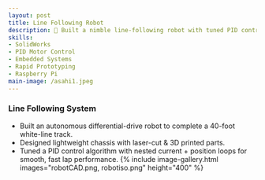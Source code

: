 ```yaml
---
layout: post
title: Line Following Robot
description: 🤖 Built a nimble line-following robot with tuned PID control for racing
skills: 
- SolidWorks
- PID Motor Control
- Embedded Systems
- Rapid Prototyping
- Raspberry Pi
main-image: /asahi1.jpeg
---
```

 
### Line Following System
* Built an autonomous differential-drive robot to complete a 40-foot white-line track.
* Designed lightweight chassis with laser-cut & 3D printed parts.
* Tuned a PID control algorithm with nested current + position loops for smooth, fast lap performance.
{% include image-gallery.html images="robotCAD.png, robotiso.png" height="400" %}

<br>
